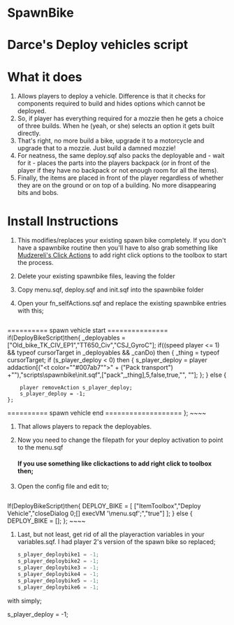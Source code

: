 # SpawnBike
Darce's Deploy vehicles script
==================
# What it does

1. Allows players to deploy a vehicle.  Difference is that it checks for components required to build and hides options which cannot be deployed.
2. So, if player has everything required for a mozzie then he gets a choice of three builds.  When he (yeah, or she) selects an option it gets built directly.
3. That's right, no more build a bike, upgrade it to a motorcycle and upgrade that to a mozzie.  Just build a damned mozzie!
4. For neatness, the same deploy.sqf also packs the deployable and - wait for it - places the parts into the players backpack (or in front of the player if they have no backpack or not enough room for all the items).
5. Finally, the items are placed in front of the player regardless of whether they are on the ground or on top of a building.  No more disappearing bits and bobs.

# Install Instructions

1. This modifies/replaces your existing spawn bike completely.  If you don't have a spawnbike routine then you'll have to also grab something like [Mudzereli's Click Actions](https://github.com/mudzereli/DayZEpochClickActions) to add right click options to the toolbox to start the process.

1. Delete your existing spawnbike files, leaving the folder
2. Copy menu.sqf, deploy.sqf and init.sqf into the spawnbike folder

1. Open your fn_selfActions.sqf and replace the existing spawnbike entries with this; 
	~~~~java
========== spawn vehicle start ===============
if(DeployBikeScript)then{
	_deployables =["Old_bike_TK_CIV_EP1","TT650_Civ","CSJ_GyroC"];
	if((speed player <= 1) && typeof cursorTarget in _deployables && _canDo) then {
	_thing = typeof cursorTarget;
	if (s_player_deploy < 0) then {
			s_player_deploy = player addaction[("<t color=""#007ab7"">" + ("Pack transport") +"</t>"),"scripts\spawnbike\init.sqf",["pack",_thing],5,false,true,"", ""];
		};
	} else {
		
		player removeAction s_player_deploy;
		s_player_deploy = -1;
	};
========== spawn vehicle end ===================
};
	~~~~

1. That allows players to repack the deployables.
2. Now you need to change the filepath for your deploy activation to point to the menu.sqf
	#### If you use something like clickactions to add right click to toolbox then;

1. Open the config file and edit to;
	~~~~java
If(DeployBikeScript)then{
	DEPLOY_BIKE = [
		["ItemToolbox","Deploy Vehicle","closeDialog 0;[] execVM '<path to spawnbike>\menu.sqf';","true"]
	];
} else {
	DEPLOY_BIKE = [];
};
	~~~~
1. Last, but not least, get rid of all the playeraction variables in your variables.sqf.  I had player 2's version of the spawn bike so replaced;

	~~~~java
	s_player_deploybike1 = -1;
	s_player_deploybike2 = -1;
	s_player_deploybike3 = -1;
	s_player_deploybike4 = -1;
	s_player_deploybike5 = -1;
	s_player_deploybike6 = -1;

  with simply;

s_player_deploy = -1;
  ~~~~

